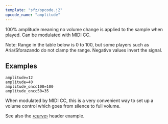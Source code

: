 ```yaml
---
template: "sfz/opcode.j2"
opcode_name: "amplitude"
---
```

100% amplitude meaning no volume change is applied to the sample when played.
Can be modulated with MIDI CC.

Note: Range in the table below is 0 to 100, but some players such as
Aria/Sforazando do not clamp the range.  Negative values invert the signal.

## Examples

```sfz
amplitude=12
amplitude=40
amplitude_oncc108=100
amplitude_oncc50=35
```

When modulated by MIDI CC, this is a very convenient way to set up a volume
control which goes from silence to full volume.

See also the [‹curve›] header example.


[‹curve›]: ../headers/curve.md
